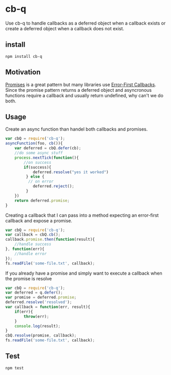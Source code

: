 cb-q
===

Use cb-q to handle callbacks as a deferred object when a callback exists or create a deferred object when a callback does not exist.
## install
```
npm install cb-q
```
## Motivation
[Promises](https://github.com/kriskowal/q) is a great pattern but many libraries use [Error-First Callbacks](http://fredkschott.com/post/2014/03/understanding-error-first-callbacks-in-node-js/).
Since the promise pattern returns a deferred object and asyncronous functions require a callback and usually return undefined, why can't we do both.

## Usage
Create an async function than handel both callbacks and promises.
``` javascript
var cbQ = require('cb-q');
asyncFunction(foo, cb()){
    var deferred = cbQ.defer(cb);
    //do some async stuff
    process.nextTick(function(){
        //on success
        if(success){
            deferred.resolve("yes it worked")
         } else {
          // on error
            deferred.reject();
         }
    })
    return deferred.promise;
}
```
Creating a callback that I can pass into a method expecting an error-first callback and expose a promise.
``` javascript
var cbQ = require('cb-q');
var callback = cbQ.cb();
callback.promise.then(function(result){
    //handle success
}, function(err){
    //handle error
});
fs.readFile('some-file.txt', callback);
```
If you already have a promise and simply want to execute a callback when the promise is resolve
``` javascript
var cbQ = require('cb-q');
var deferred = q.defer();
var promise = deferred.promise;
deferred.resolve('resolved');
var callback = function(err, result){
    if(err){
        throw(err);
    }
    console.log(result);
}
cbQ.resolve(promise, callback);
fs.readFile('some-file.txt', callback);
```
## Test
```
npm test
```